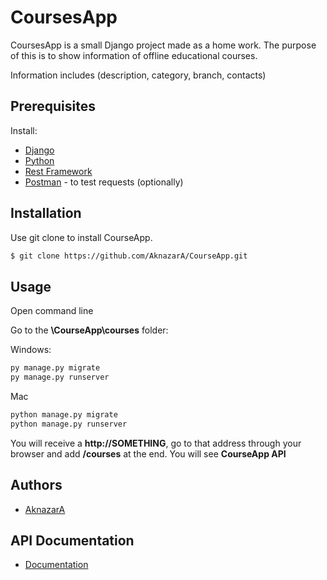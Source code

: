 # CoursesApp

CoursesApp is a small Django project made as a home work. The purpose of this is to show information of offline educational courses.

Information includes (description, category, branch, contacts)

## Prerequisites

Install:

+ [Django](https://www.djangoproject.com/download/)
+ [Python](https://www.python.org/downloads/)
+ [Rest Framework](https://www.django-rest-framework.org)
+ [Postman](https://www.getpostman.com) - to test requests (optionally)
## Installation

Use git clone to install CourseApp.

```bash
$ git clone https://github.com/AknazarA/CourseApp.git
```

## Usage


Open command line

Go to the **\CourseApp\courses** folder:

Windows:
```bash
py manage.py migrate
py manage.py runserver
```
Mac
```bash
python manage.py migrate
python manage.py runserver
```

You will receive a **http://SOMETHING**, go to that address through your browser and add **/courses** at the end. You will see **CourseApp API**

## Authors

* [AknazarA](https://github.com/AknazarA)


## API Documentation

* [Documentation](https://aknazar.docs.apiary.io/#)